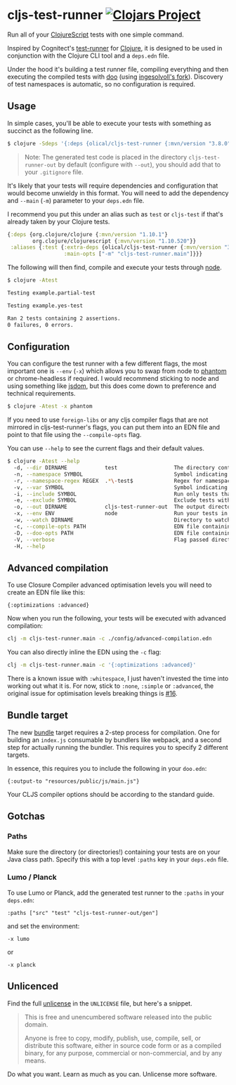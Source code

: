 # cljs-test-runner [![Clojars Project](https://img.shields.io/clojars/v/olical/cljs-test-runner.svg)](https://clojars.org/olical/cljs-test-runner)

Run all of your [ClojureScript][ClojureScript] tests with one simple command.

Inspired by Cognitect's [test-runner][test-runner] for [Clojure][Clojure], it is
designed to be used in conjunction with the Clojure CLI tool and a `deps.edn`
file.

Under the hood it's building a test runner file, compiling everything and then
executing the compiled tests with [doo][doo] (using
[ingesolvoll's fork][doo-fork]). Discovery of test namespaces is automatic, so
no configuration is required.

## Usage

In simple cases, you'll be able to execute your tests with something as succinct
as the following line.

```bash
$ clojure -Sdeps '{:deps {olical/cljs-test-runner {:mvn/version "3.8.0"}}}' -m cljs-test-runner.main
```

> Note: The generated test code is placed in the directory
> `cljs-test-runner-out` by default (configure with `--out`), you should add
> that to your `.gitignore` file.

It's likely that your tests will require dependencies and configuration that
would become unwieldy in this format. You will need to add the dependency and
`--main` (`-m`) parameter to your `deps.edn` file.

I recommend you put this under an alias such as `test` or `cljs-test` if that's
already taken by your Clojure tests.

```clojure
{:deps {org.clojure/clojure {:mvn/version "1.10.1"}
        org.clojure/clojurescript {:mvn/version "1.10.520"}}
 :aliases {:test {:extra-deps {olical/cljs-test-runner {:mvn/version "3.8.0"}}
                  :main-opts ["-m" "cljs-test-runner.main"]}}}
```

The following will then find, compile and execute your tests through
[node][node].

```bash
$ clojure -Atest

Testing example.partial-test

Testing example.yes-test

Ran 2 tests containing 2 assertions.
0 failures, 0 errors.
```

## Configuration

You can configure the test runner with a few different flags, the most important
one is `--env` (`-x`) which allows you to swap from node to [phantom][phantom]
or chrome-headless if required. I would recommend sticking to node and using
something like [jsdom][jsdom], but this does come down to preference and
technical requirements.

```bash
$ clojure -Atest -x phantom
```

If you need to use `foreign-libs` or any cljs compiler flags that are not
mirrored in cljs-test-runner's flags, you can put them into an EDN file and
point to that file using the `--compile-opts` flag.

You can use `--help` to see the current flags and their default values.

```bash
$ clojure -Atest --help
  -d, --dir DIRNAME            test                  The directory containing your test files
  -n, --namespace SYMBOL                             Symbol indicating a specific namespace to test.
  -r, --namespace-regex REGEX  .*\-test$             Regex for namespaces to test. Only namespaces ending in '-test' are evaluated by default.
  -v, --var SYMBOL                                   Symbol indicating the fully qualified name of a specific test.
  -i, --include SYMBOL                               Run only tests that have this metadata keyword.
  -e, --exclude SYMBOL                               Exclude tests with this metadata keyword.
  -o, --out DIRNAME            cljs-test-runner-out  The output directory for compiled test code
  -x, --env ENV                node                  Run your tests in node, phantom, chrome-headless, lumo or planck.
  -w, --watch DIRNAME                                Directory to watch for changes (alongside the test directory). May be repeated.
  -c, --compile-opts PATH                            EDN file containing opts to be passed to the ClojureScript compiler.
  -D, --doo-opts PATH                                EDN file containing opts to be passed to doo.
  -V, --verbose                                      Flag passed directly to the ClojureScript compiler to enable verbose compiler output.
  -H, --help
```

## Advanced compilation

To use Closure Compiler advanced optimisation levels you will need to create an
EDN file like this:

```edn
{:optimizations :advanced}
```

Now when you run the following, your tests will be executed with advanced
compilation:

```bash
clj -m cljs-test-runner.main -c ./config/advanced-compilation.edn
```

You can also directly inline the EDN using the `-c` flag:

```bash
clj -m cljs-test-runner.main -c '{:optimizations :advanced}'
```

There is a known issue with `:whitespace`, I just haven't invested the time into
working out what it is. For now, stick to `:none`, `:simple` or `:advanced`, the
original issue for optimisation levels breaking things is [#16][#16].

## Bundle target

The new [bundle][bundle] target requires a 2-step process for compilation. One
for building an `index.js` consumable by bundlers like webpack, and a second
step for actually running the bundler. This requires you to specify 2 different
targets.

In essence, this requires you to include the following in your `doo.edn`:

`{:output-to "resources/public/js/main.js"}`

Your CLJS compiler options should be according to the standard guide.

## Gotchas

### Paths

Make sure the directory (or directories!) containing your tests are on your Java
class path. Specify this with a top level `:paths` key in your `deps.edn` file.

### Lumo / Planck

To use Lumo or Planck, add the generated test runner to the `:paths` in your
`deps.edn`:

```edn
:paths ["src" "test" "cljs-test-runner-out/gen"]
```

and set the environment:

    -x lumo

or

    -x planck

## Unlicenced

Find the full [unlicense][unlicense] in the `UNLICENSE` file, but here's a
snippet.

> This is free and unencumbered software released into the public domain.
>
> Anyone is free to copy, modify, publish, use, compile, sell, or distribute
> this software, either in source code form or as a compiled binary, for any
> purpose, commercial or non-commercial, and by any means.

Do what you want. Learn as much as you can. Unlicense more software.

[clojure]: https://clojure.org/
[clojurescript]: https://clojurescript.org/
[test-runner]: https://github.com/cognitect-labs/test-runner
[doo]: https://github.com/bensu/doo
[doo-fork]: https://github.com/ingesolvoll/doo
[node]: https://nodejs.org
[phantom]: http://phantomjs.org/
[jsdom]: https://github.com/jsdom/jsdom
[unlicense]: http://unlicense.org/
[#16]: https://github.com/Olical/cljs-test-runner/issues/16
[bundle]: https://clojurescript.org/guides/webpack

